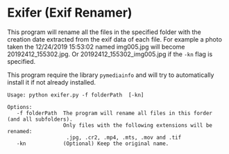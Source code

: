 # Exifer (Exif Renamer)

This program will rename all the files in the specified folder with the creation date extracted from the exif data of each file. 
For example a photo taken the 12/24/2019 15:53:02 named img005.jpg will become 20192412_155302.jpg. Or 20192412_155302_img005.jpg if the `-kn` flag is specified.

This program require the library `pymediainfo` and will try to automatically install it if not already installed.

```
Usage: python exifer.py -f folderPath  [-kn]

Options:
   -f folderPath  The program will rename all files in this forder (and all subfolders). 
                  Only files with the following extensions will be renamed: 
	               .jpg, .cr2, .mp4, .mts, .mov and .tif
   -kn            (Optional) Keep the original name.
```

